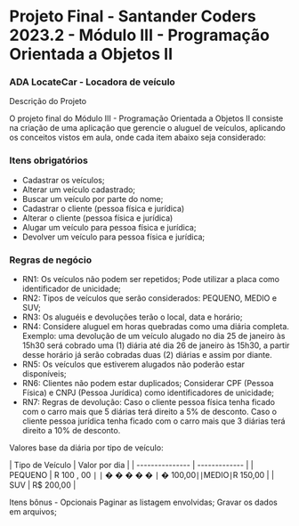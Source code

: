 <h1>Projeto Final - Santander Coders 2023.2 - Módulo III - Programação Orientada a Objetos II</h1>

<h3>ADA LocateCar - Locadora de veículo</h3>

  
Descrição do Projeto

O projeto final do Módulo III - Programação Orientada a Objetos II consiste na criação de uma aplicação que gerencie o aluguel de veículos, aplicando os conceitos vistos em aula, onde cada item abaixo seja considerado:

<h3>Itens obrigatórios</h3>

<ul><li>Cadastrar os veículos;</li>
<li>Alterar um veículo cadastrado;</li>
<li>Buscar um veículo por parte do nome;</li>
<li>Cadastrar o cliente (pessoa física e jurídica)</li>
<li>Alterar o cliente (pessoa física e jurídica)</li>
<li>Alugar um veículo para pessoa física e jurídica;</li>
<li>Devolver um veículo para pessoa física e jurídica;</li>
</ul>


<h3>Regras de negócio</h3>
<ul>
<li>RN1: Os veículos não podem ser repetidos; Pode utilizar a placa como identificador de unicidade;</li>

<li>RN2: Tipos de veículos que serão considerados: PEQUENO, MEDIO e SUV;</li>

<li>RN3: Os aluguéis e devoluções terão o local, data e horário;</li>

<li>RN4: Considere aluguel em horas quebradas como uma diária completa. Exemplo: uma devolução de um veículo alugado no dia 25 de janeiro às 15h30 será cobrado uma (1) diária até dia 26 de janeiro às 15h30, a partir desse horário já serão cobradas duas (2) diárias e assim por diante.</li>

<li>RN5: Os veículos que estiverem alugados não poderão estar disponíveis;</li>

<li>RN6: Clientes não podem estar duplicados; Considerar CPF (Pessoa Física) e CNPJ (Pessoa Jurídica) como identificadores de unicidade;</li>

<li>RN7: Regras de devolução:
Caso o cliente pessoa física tenha ficado com o carro mais que 5 diárias terá direito a 5% de desconto.
Caso o cliente pessoa jurídica tenha ficado com o carro mais que 3 diárias terá direito a 10% de desconto.</li>
</ul>


Valores base da diária por tipo de veículo:

| Tipo de Veículo | Valor por dia | | --------------- | ------------- | | PEQUENO | R
100
,
00
∣
∣
�
�
�
�
�
∣
�
100,00∣∣MEDIO∣R 150,00 | | SUV | R$ 200,00 |

Itens bônus - Opcionais
Paginar as listagem envolvidas;
Gravar os dados em arquivos;
